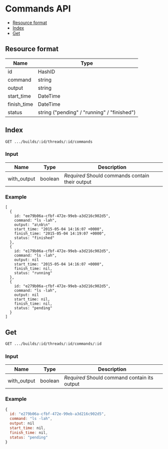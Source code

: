 # Commands API

- [Resource format](#resource-format)
- [Index](#index)
- [Get](#get)

## Resource format

Name         | Type                                        
-------------|---------------------------------------------
id           | HashID
command      | string
output       | string
start_time   | DateTime
finish_time  | DateTime
status       | string ("pending" / "running" / "finished")


## Index

```
GET .../builds/:id/threads/:id/commands
```

### Input

Name          | Type         | Description
------------- | -------------|-------------------------------------------------------
with_output   | boolean      | _Required_ Should commands contain their output

### Example

```
[ 
  {
    id: "ee79b06a-cfbf-472e-99eb-a3d216c902d5",
    command: "ls -lah",
    output: "a\nb\n"
    start_time: "2015-05-04 14:16:07 +0000",
    finish_time: "2015-05-04 14:19:07 +0000",
    status: "finished"
  },
  {
    id: "e179b06a-cfbf-472e-99eb-a3d216c902d5",
    command: "ls -lah",
    output: nil
    start_time: "2015-05-04 14:16:07 +0000",
    finish_time: nil,
    status: "running"
  },
  {
    id: "e279b06a-cfbf-472e-99eb-a3d216c902d5",
    command: "ls -lah",
    output: nil
    start_time: nil,
    finish_time: nil,
    status: "pending"
  }
]
```

## Get

```
GET .../builds/:id/threads/:id/commands/:id
```

### Input

Name          | Type         | Description
------------- | -------------|-------------------------------------------------------
with_output   | boolean      | _Required_ Should command contain its output

### Example

``` js
{
  id: "e279b06a-cfbf-472e-99eb-a3d216c902d5",
  command: "ls -lah",
  output: nil
  start_time: nil,
  finish_time: nil,
  status: "pending"
}
```
